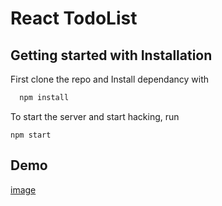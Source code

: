 # React TodoList

## Getting started with Installation

First clone the repo and
Install dependancy with

```bash
  npm install
```

To start the server and start hacking, run

```
npm start
```
## Demo
[image](https://github.com/prashil-vaishnani/React_TodoList/blob/React_PR4/image.png)
